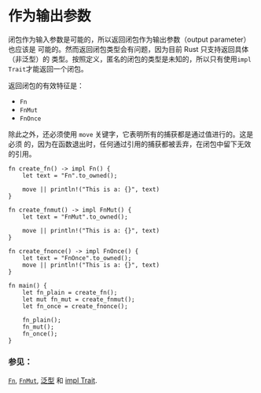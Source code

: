 # 作为输出参数

闭包作为输入参数是可能的，所以返回闭包作为输出参数（output parameter）也应该是
可能的。然而返回闭包类型会有问题，因为目前 Rust 只支持返回具体（非泛型）的
类型。按照定义，匿名的闭包的类型是未知的，所以只有使用`impl Trait`才能返回一个闭包。

返回闭包的有效特征是：

* `Fn`
* `FnMut`
* `FnOnce`

除此之外，还必须使用 `move` 关键字，它表明所有的捕获都是通过值进行的。这是必须
的，因为在函数退出时，任何通过引用的捕获都被丢弃，在闭包中留下无效的引用。

```rust,editable
fn create_fn() -> impl Fn() {
    let text = "Fn".to_owned();

    move || println!("This is a: {}", text)
}

fn create_fnmut() -> impl FnMut() {
    let text = "FnMut".to_owned();

    move || println!("This is a: {}", text)
}

fn create_fnonce() -> impl FnOnce() {
    let text = "FnOnce".to_owned();
    move || println!("This is a: {}", text)
}

fn main() {
    let fn_plain = create_fn();
    let mut fn_mut = create_fnmut();
    let fn_once = create_fnonce();

    fn_plain();
    fn_mut();
    fn_once();
}

```

### 参见：

[`Fn`][fn], [`FnMut`][fnmut], [泛型][generics] 和 [impl Trait][impltrait].

[fn]: https://rustwiki.org/zh-CN/std/ops/trait.Fn.html
[fnmut]: https://rustwiki.org/zh-CN/std/ops/trait.FnMut.html
[generics]: ../../generics.md
[impltrait]: ../../trait/impl_trait.md
